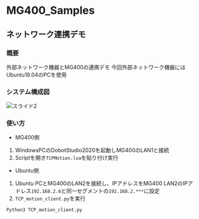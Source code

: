 # MG400_Samples
## ネットワーク連携デモ

### 概要

外部ネットワーク機器とMG400の連携デモ
今回外部ネットワーク機器にはUbuntu18.04のPCを使用

### システム構成図

![スライド2](https://user-images.githubusercontent.com/40942409/122858124-b6a65600-d354-11eb-8352-8e0c269af6ed.JPG)

### 使い方
- MG400側
1. WindowsPCのDobotStudio2020を起動しMG400のLAN1と接続
2. Scriptを開き```TCPMotion.lua```を貼り付け実行

- Ubuntu側
1. Ubuntu PCとMG400のLAN2を接続し、IPアドレスをMG400 LAN2のIPアドレス```192.168.2.6```と同一セグメントの```192.168.2.***```に設定
3. ```TCP_motion_client.py```を実行

```
Python3 TCP_motion_client.py
```
